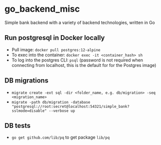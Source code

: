 # go_backend_misc
Simple bank backend with a variety of backend technologies, written in Go 


## Run postgresql in Docker locally

- Pull image: `docker pull postgres:12-alpine`
- To exec into the container: `docker exec -it <container_hash> sh`
- To log into the postgres CLI: `psql` (password is not required when connecting from localhost, this is the default for for the Postgres image)

## DB migrations

- `migrate create -ext sql -dir <folder_name, e.g. db/migration> -seq <migration_name>`
- `migrate -path db/migration -database "postgresql://root:secret@localhost:54321/simple_bank?sslmode=disable" --verbose up`

## DB tests
- `go get github.com/lib/pq` to get package `lib/pq`